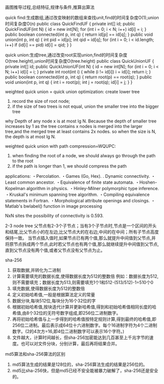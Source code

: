 画图推导过程,总结特征,规律与条件,推算出算法

quick find:生成数组,通过改变映射的数组来查找unit,find的时间复杂度O(1),union时间复杂度O(n)
public class QuickFindUF
{
 private int[] id;
 public QuickFindUF(int N)
 {
 id = new int[N];
 for (int i = 0; i < N; i++)
 id[i] = i;
 }
 public boolean connected(int p, int q)
 { return id[p] == id[q]; }
 public void union(int p, int q)
 {
 int pid = id[p];
 int qid = id[q];
 for (int i = 0; i < id.length; i++)
 if (id[i] == pid) id[i] = qid;
 }
}

quick union:生成tree,通过改变root实现union,find的时间复杂度O(tree.height),union时间复杂度O(tree.height)
public class QuickUnionUF
{
 private int[] id;
 public QuickUnionUF(int N)
 {
 id = new int[N];
 for (int i = 0; i < N; i++) id[i] = i;
 }
 private int root(int i)
 {
 while (i != id[i]) i = id[i];
 return i;
 }
 public boolean connected(int p, int q)
 {
 return root(p) == root(q);
 }
 public void union(int p, int q)
 {
 int i = root(p);
 int j = root(q);
 id[i] = j;
 }
}

weighted quick union = quick union optimization: create lower tree
1. record the size of root node;
2. if the size of two trees is not equal, union the smaller tree into the bigger tree

why  Depth of any node x is at most lg N.
Because the depth of smaller tree increases by 1 as the tree contains x nodes is merged into the larger tree,and the merged tree at least contains 2x nodes. so when the size is N, the depth is at most lg N.

weighted quick union with path compression=WQUPC:
1. when finding the root of a node, we should always go through the path to the root
2. if the path is longer than 1, we should compress the path

applications:
・Percolation.
・Games (Go, Hex).
. Dynamic connectivity.
・Least common ancestor.
・Equivalence of finite state automata.
・Hoshen-Kopelman algorithm in physics.
・Hinley-Milner polymorphic type inference.
・Kruskal's minimum spanning tree algorithm.
・Compiling equivalence statements in Fortran.
・Morphological attribute openings and closings.
・Matlab's bwlabel() function in image processing

NxN sites the possibility of connectivity is 0.593.

2-3 node tree
父节点有2-3个子节点；当有3个子节点时,节点是一个区间的开头和结尾,比父节点小的在左边,比父节点大的在右边,中间的在中间；所有子节点高度保持一致。
当节点插入值时,如果节点已有两个值,那么就提升中间值到父节点,并将原节点拆成两个节点,此时若父节点也有两个值,那么就继续提升中间值到父节点,直到父节点没有两个值,或者父节点没有父节点为止。

sha-256
1. 获取数据,并转化为二进制
2. 计算需要填充的数据长度,使得数据长度为512的整数倍 例如：数据长度为512,则不需要填充；数据长度为513,则需要填充1个1和512-(513/512)-1=510个0
3. 填充数据,使得数据长度为512的整数倍
4. 定义初始哈希值,一般是根据算法定义的常量
5. 数据分块,每块512位,每块分为16个32位的字
6. 根据初始哈希值,按块迭代计算并更新哈希值,得到和初始哈希值相同长度的哈希值,由8个32位的无符号数字组成,即256位二进制数字。
7. 再将初始哈希值与上一步得到的哈希值按特定规则计算,得到最终的哈希值,即256位二进制。最后表示成64位十六进制数字。每个16进制字符为4个二进制数字。(2的4次方=16,即4位二进制数字可以表示16个字符。)
8. 文件越大，计算时间越长，但sha-256加密能达到几百甚至上千兆字节的速度。也可以对文件分块，分别计算，最后再将结果合并。

md5算法和sha-256算法的区别
1. md5算法生成的结果是128位的，sha-256算法生成的结果是256位的。
2. md5比sha-256快，但是md5已经不安全能被暴力破解了，sha-256还是安全的。
